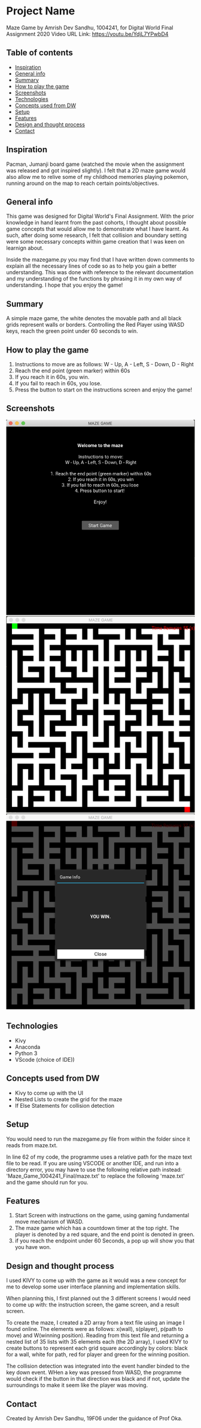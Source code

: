 # Project Name
Maze Game by Amrish Dev Sandhu, 1004241, for Digital World Final Assignment 2020
Video URL Link: https://youtu.be/YdjL7YPwbD4

## Table of contents
* [Inspiration](#inspiration)
* [General info](#general-info)
* [Summary](#summary)
* [How to play the game](#how-to-play-the-game)
* [Screenshots](#screenshots)
* [Technologies](#technologies)
* [Concepts used from DW](#concepts-used-from-DW)
* [Setup](#setup)
* [Features](#features)
* [Design and thought process](#Design-and-thought-process)
* [Contact](#contact)

## Inspiration
Pacman, Jumanji board game (watched the movie when the assignment was released and got inspired slightly). I felt that a 2D maze game would also allow me to relive some of my childhood memories playing pokemon, running around on the map to reach certain points/objectives.

## General info
This game was designed for Digital World's Final Assignment. With the prior knowledge in hand learnt from the past cohorts, I thought about possible game concepts that would allow me to demonstrate what I have learnt. As such, after doing some research, I felt that collision and boundary setting were some necessary concepts within game creation that I was keen on learnign about.

Inside the mazegame.py you may find that I have written down comments to explain all the necessary lines of code so as to help you gain a better understanding. This was done with reference to the relevant documentation and my understanding of the functions by phrasing it in my own way of understanding. I hope that you enjoy the game! 

## Summary
A simple maze game, the white denotes the movable path and all black grids represent walls or borders. Controlling the Red Player using WASD keys, reach the green point under 60 seconds to win.

## How to play the game 
1. Instructions to move are as follows: W - Up, A - Left, S - Down, D - Right
2. Reach the end point (green marker) within 60s
3. If you reach it in 60s, you win.
4. If you fail to reach in 60s, you lose.
5. Press the button to start on the instructions screen and enjoy the game!


## Screenshots
![Intro Screenshot](introscreen.png)
![Game Screenshot](mazescreen.png)
![End Game Screenshot](endgamescreen.png)

## Technologies
* Kivy
* Anaconda
* Python 3
* VScode (choice of IDE))

## Concepts used from DW
* Kivy to come up with the UI 
* Nested Lists to create the grid for the maze
* If Else Statements for collision detection

## Setup
You would need to run the mazegame.py file from within the folder since it reads from maze.txt.

In line 62 of my code, the programme uses a relative path for the maze text file to be read. If you are using VSCODE or another IDE, and run into a directory error, you may have to use the following relative path instead: 
'Maze_Game_1004241_Final/maze.txt'
to replace the following 'maze.txt' and the game should run for you. 

## Features
1. Start Screen with instructions on the game, using gaming fundamental move mechanism of WASD. 
2. The maze game which has a countdown timer at the top right. The player is denoted by a red square, and the end point is denoted in green. 
3. if you reach the endpoint under 60 Seconds, a pop up will show you that you have won.

## Design and thought process
I used KIVY to come up with the game as it would was a new concept for me to develop some user interface planning and implementation skills. 

When planning this, I first planned out the 3 different screens I would need to come up with: the instruction screen, the game screen, and a result screen. 

To create the maze, I created a 2D array from a text file using an image I found online. The elements were as follows: x(wall), s(player), p(path to move) and W(winning position). Reading from this text file and returning a nested list of 35 lists with 35 elements each (the 2D array), I used KIVY to create buttons to represent each grid square accordingly by colors: black for a wall, white for path, red for player and green for the winning position.

The collision detection was integrated into the event handler binded to the key down event. WHen a key was pressed from WASD, the programme would check if the button in that direction was black and if not, update the surroundings to make it seem like the player was moving.  

## Contact
Created by Amrish Dev Sandhu, 19F06 under the guidance of Prof Oka.